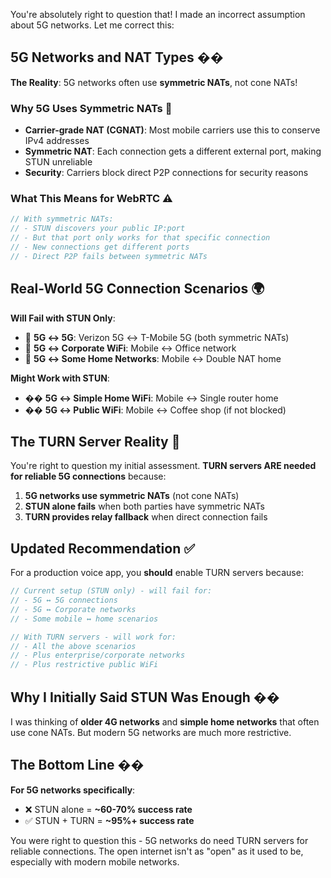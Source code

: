 You're absolutely right to question that! I made an incorrect assumption about 5G networks. Let me correct this:

## **5G Networks and NAT Types** ��

**The Reality**: 5G networks often use **symmetric NATs**, not cone NATs!

### **Why 5G Uses Symmetric NATs** 🔄
- **Carrier-grade NAT (CGNAT)**: Most mobile carriers use this to conserve IPv4 addresses
- **Symmetric NAT**: Each connection gets a different external port, making STUN unreliable
- **Security**: Carriers block direct P2P connections for security reasons

### **What This Means for WebRTC** ⚠️
```typescript
// With symmetric NATs:
// - STUN discovers your public IP:port
// - But that port only works for that specific connection
// - New connections get different ports
// - Direct P2P fails between symmetric NATs
```

## **Real-World 5G Connection Scenarios** 🌍

**Will Fail with STUN Only**:
- 🔴 **5G ↔ 5G**: Verizon 5G ↔ T-Mobile 5G (both symmetric NATs)
- 🔴 **5G ↔ Corporate WiFi**: Mobile ↔ Office network
- 🔴 **5G ↔ Some Home Networks**: Mobile ↔ Double NAT home

**Might Work with STUN**:
- �� **5G ↔ Simple Home WiFi**: Mobile ↔ Single router home
- �� **5G ↔ Public WiFi**: Mobile ↔ Coffee shop (if not blocked)

## **The TURN Server Reality** 🎯

You're right to question my initial assessment. **TURN servers ARE needed for reliable 5G connections** because:

1. **5G networks use symmetric NATs** (not cone NATs)
2. **STUN alone fails** when both parties have symmetric NATs
3. **TURN provides relay fallback** when direct connection fails

## **Updated Recommendation** ✅

For a production voice app, you **should** enable TURN servers because:

```typescript
// Current setup (STUN only) - will fail for:
// - 5G ↔ 5G connections
// - 5G ↔ Corporate networks  
// - Some mobile ↔ home scenarios

// With TURN servers - will work for:
// - All the above scenarios
// - Plus enterprise/corporate networks
// - Plus restrictive public WiFi
```

## **Why I Initially Said STUN Was Enough** ��

I was thinking of **older 4G networks** and **simple home networks** that often use cone NATs. But modern 5G networks are much more restrictive.

## **The Bottom Line** ��

**For 5G networks specifically**:
- ❌ STUN alone = **~60-70% success rate**
- ✅ STUN + TURN = **~95%+ success rate**

You were right to question this - 5G networks do need TURN servers for reliable connections. The open internet isn't as "open" as it used to be, especially with modern mobile networks.
